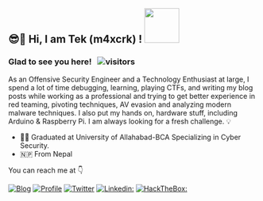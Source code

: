 <h2> 😎🤏 Hi,  I am Tek (m4xcrk) ! <img src="https://media.giphy.com/media/3XpvBjjMWtYYIOtOlp/giphy.gif" width="70"></h2>

### Glad to see you here! &nbsp; ![visitors](https://visitor-badge.laobi.icu/badge?page_id=m4xcrk)

As an Offensive Security Engineer and a Technology Enthusiast at large, I spend a lot of time debugging, learning, playing CTFs, and writing my blog posts while working as a professional and trying to get better experience in red teaming, pivoting techniques, AV evasion and analyzing modern malware techniques. I also put my hands on, hardware stuff, including Arduino & Raspberry Pi. I am always looking for a fresh challenge. 💡

<ul>
<li>👨‍🎓 Graduated at University of Allahabad-BCA Specializing in Cyber Security.</li>
<li>🇳🇵 From Nepal </li>
</ul>

You can reach me at 👇

[![Blog](https://img.shields.io/badge/Blog-21759B?style=for-the-badge&logo=ghost&logoColor=white)](https://m4xcrk.github.io/)
[![Profile](https://img.shields.io/badge/Website-38B2AC?style=for-the-badge&logo=webdriverio&logoColor=white)](https://m4xcrk.github.io/)
[![Twitter](https://img.shields.io/badge/twitter-1DA1F2?style=for-the-badge&logo=twitter&logoColor=white)](https://x.com/m4xcrk)
[![Linkedin:](https://img.shields.io/badge/linkedin-0A66C2?style=for-the-badge&logo=linkedin&logoColor=white)](https://www.linkedin.com/in/mounit/)
[![HackTheBox:](https://img.shields.io/badge/hackthebox-a3e54a?style=for-the-badge&logo=hackthebox&logoColor=black)](https://app.hackthebox.com/profile/581507)
